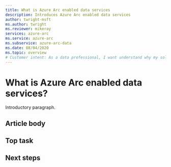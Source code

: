 ```yaml
---
title: What is Azure Arc enabled data services
description: Introduces Azure Arc enabled data services 
author: twright-msft
ms.author: twright
ms.reviewer: mikeray
services: azure-arc
ms.service: azure-arc
ms.subservice: azure-arc-data
ms.date: 08/04/2020
ms.topic: overview
# Customer intent: As a data professional, I want understand why my solutions would benefit from running with Azure Arc enabled so that I can leverage the capability of the feature..
---
```


# What is Azure Arc enabled data services?

Introductory paragraph.

## Article body

## Top task

## Next steps